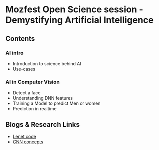 # Mozfest Open Science session - Demystifying Artificial Intelligence 

## Contents

### AI intro

* Introduction to science behind AI
* Use-cases

### AI in Computer Vision

* Detect a face
* Understanding DNN features
* Training a Model to predict Men or women
* Prediction in realtime

## Blogs & Research Links

* [Lenet code](http://www.pyimagesearch.com/2016/08/01/lenet-convolutional-neural-network-in-python/)
* [CNN concepts](http://www.pyimagesearch.com/2016/07/25/convolutions-with-opencv-and-python/)

